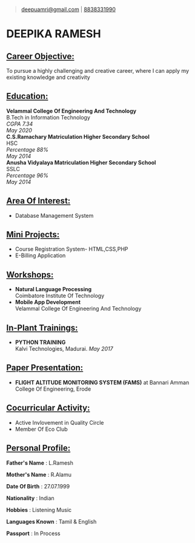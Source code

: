 >[deepuamri@gmail.com](mailto:deepuamri@gmail.com) | 
[8838331990](tel:8838331990)

# DEEPIKA RAMESH
 ## <ins> Career Objective: </ins>
   To pursue a highly challenging and creative career, where I can apply my existing knowledge and creativity
## <ins> Education: </ins>
**Velammal College Of Engineering And Technology**  
 B.Tech in Information Technology  
*CGPA 7.34*  
*May 2020*  
**C.S.Ramachary Matriculation Higher Secondary School**  
 HSC  
*Percentage 88%*  
*May 2014*     
**Anusha Vidyalaya Matriculation Higher Secondary School**  
 SSLC  
*Percentage 96%*  
*May 2014*   

## <ins>Area Of Interest: </ins>
- Database Management System

## <ins>Mini Projects: </ins>
- Course Registration System- HTML,CSS,PHP
- E-Billing Application

## <ins>Workshops: </ins>
- **Natural Language Processing**  
Coimbatore Institute Of Technology 
- **Mobile App Development**  
Velammal College Of Engineering And Technology

## <ins>In-Plant Trainings: </ins>
- **PYTHON TRAINING**  
Kalvi Technologies, Madurai. 
*May 2017*

## <ins>Paper Presentation: </ins>
- **FLIGHT ALTITUDE MONITORING SYSTEM (FAMS)** at Bannari Amman College Of Engineering, Erode

## <ins>Cocurricular Activity: </ins>
- Active Invlovement in Quality Circle
- Member Of Eco Club

## <ins>Personal Profile: </ins>
**Father's Name**   : L.Ramesh

**Mother's Name**   : R.Alamu

**Date Of Birth**   : 27.07.1999

**Nationality**     : Indian

**Hobbies**         : Listening Music

**Languages Known** : Tamil & English

**Passport**        : In Process


